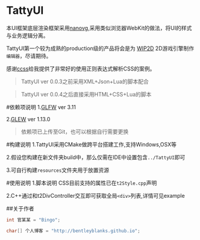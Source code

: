 # TattyUI

本UI框架底层渲染框架采用[nanovg](https://github.com/memononen/nanovg),采用类似浏览器WebKit的做法，将UI的样式与业务逻辑分离。

TattyUI第一个较为成熟的production级的产品将会是为 [WIP2D](https://github.com/wubugui/WIP) 2D游戏引擎制作```编辑器```，尽请期待。

感谢[ccss](https://github.com/jdeng/ccss)给我提供了非常好的使用正则表达式解析CSS的案例。

> TattyUI ver 0.0.3之前采用XML+Json+Lua的脚本配合

> TattyUI ver 0.0.4之后直接采用HTML+CSS+Lua的脚本

#依赖项说明
1.[GLFW](http://www.glfw.org/) ver 3.11

2.[GLEW](http://glew.sourceforge.net/) ver 1.13.0

> 依赖项已上传至Git，也可以根据自行需要更换

#构建说明
1.TattyUI采用CMake做跨平台搭建工作,支持Windows,OSX等

2.假设您构建在新文件夹build中，那么仅需在IDE中设置包含```../TattyUI```即可

3.可自行构建```resources```文件夹用于放置资源

#使用说明
1.脚本说明 CSS目前支持的属性已在```t2Style.cpp```声明

2.C++通过和t2DivController交互即可获取全局```<div>```列表,详情可见example

##关于作者
```cpp
int 官某某 = "Bingo";

char[] 个人博客 = "http://bentleyblanks.github.io";
```




